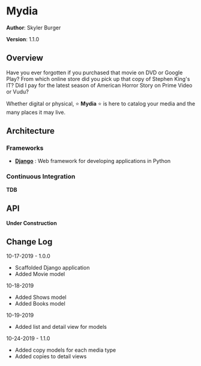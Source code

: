 # Mydia

**Author**: Skyler Burger

**Version**: 1.1.0

## Overview
Have you ever forgotten if you purchased that movie on DVD or Google Play? From which online store did you pick up that copy of Stephen King's IT? Did I pay for the latest season of American Horror Story on Prime Video or Vudu? 

Whether digital or physical, :star: **Mydia** :star: is here to catalog your media and the many places it may live.

## Architecture
### Frameworks
- [**Django**](https://www.djangoproject.com/) : Web framework for developing applications in Python

### Continuous Integration
**TDB**

## API
**Under Construction**

## Change Log
10-17-2019 - 1.0.0
- Scaffolded Django application
- Added Movie model

10-18-2019
- Added Shows model
- Added Books model

10-19-2019
- Added list and detail view for models

10-24-2019 - 1.1.0
- Added copy models for each media type
- Added copies to detail views
